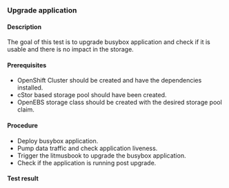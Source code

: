 ### Upgrade application

#### Description
The goal of this test is to upgrade busybox application and check if it is usable and there is no impact in the storage.

#### Prerequisites
- OpenShift Cluster should be created and have the dependencies installed.
- cStor based storage pool should have been created.
- OpenEBS storage class should be created with the desired storage pool claim.

#### Procedure
- Deploy busybox application.
- Pump data traffic and check application liveness.
- Trigger the litmusbook to upgrade the busybox application.
- Check if the application is running post upgrade.

#### Test result


